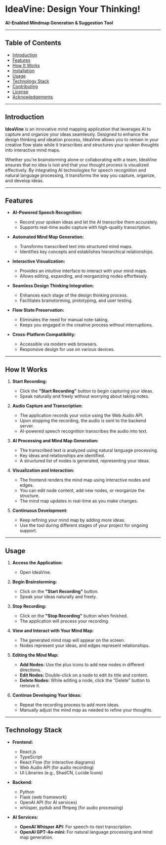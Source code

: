 # **IdeaVine: Design Your Thinking!**

**AI-Enabled Mindmap Generation & Suggestion Tool**

---

## **Table of Contents**

- [Introduction](#introduction)
- [Features](#features)
- [How It Works](#how-it-works)
- [Installation](#installation)
- [Usage](#usage)
- [Technology Stack](#technology-stack)
- [Contributing](#contributing)
- [License](#license)
- [Acknowledgements](#acknowledgements)

---

## **Introduction**

**IdeaVine** is an innovative mind mapping application that leverages AI to capture and organize your ideas seamlessly. Designed to enhance the design thinking and ideation process, IdeaVine allows you to remain in your creative flow state while it transcribes and structures your spoken thoughts into interactive mind maps.

Whether you're brainstorming alone or collaborating with a team, IdeaVine ensures that no idea is lost and that your thought process is visualized effectively. By integrating AI technologies for speech recognition and natural language processing, it transforms the way you capture, organize, and develop ideas.

---

## **Features**

- **AI-Powered Speech Recognition:**
  - Record your spoken ideas and let the AI transcribe them accurately.
  - Supports real-time audio capture with high-quality transcription.

- **Automated Mind Map Generation:**
  - Transforms transcribed text into structured mind maps.
  - Identifies key concepts and establishes hierarchical relationships.

- **Interactive Visualization:**
  - Provides an intuitive interface to interact with your mind maps.
  - Allows editing, expanding, and reorganizing nodes effortlessly.

- **Seamless Design Thinking Integration:**
  - Enhances each stage of the design thinking process.
  - Facilitates brainstorming, prototyping, and user testing.

- **Flow State Preservation:**
  - Eliminates the need for manual note-taking.
  - Keeps you engaged in the creative process without interruptions.

- **Cross-Platform Compatibility:**
  - Accessible via modern web browsers.
  - Responsive design for use on various devices.

---

## **How It Works**

1. **Start Recording:**
   - Click the **"Start Recording"** button to begin capturing your ideas.
   - Speak naturally and freely without worrying about taking notes.

2. **Audio Capture and Transcription:**
   - The application records your voice using the Web Audio API.
   - Upon stopping the recording, the audio is sent to the backend server.
   - AI-powered speech recognition transcribes the audio into text.

3. **AI Processing and Mind Map Generation:**
   - The transcribed text is analyzed using natural language processing.
   - Key ideas and relationships are identified.
   - A structured list of nodes is generated, representing your ideas.

4. **Visualization and Interaction:**
   - The frontend renders the mind map using interactive nodes and edges.
   - You can edit node content, add new nodes, or reorganize the structure.
   - The mind map updates in real-time as you make changes.

5. **Continuous Development:**
   - Keep refining your mind map by adding more ideas.
   - Use the tool during different stages of your project for ongoing support.

---

## **Usage**

1. **Access the Application:**

   - Open IdeaVine.

2. **Begin Brainstorming:**

   - Click on the **"Start Recording"** button.
   - Speak your ideas naturally and freely.

3. **Stop Recording:**

   - Click on the **"Stop Recording"** button when finished.
   - The application will process your recording.

4. **View and Interact with Your Mind Map:**

   - The generated mind map will appear on the screen.
   - Nodes represent your ideas, and edges represent relationships.

5. **Editing the Mind Map:**

   - **Add Nodes:** Use the plus icons to add new nodes in different directions.
   - **Edit Nodes:** Double-click on a node to edit its title and content.
   - **Delete Nodes:** While editing a node, click the "Delete" button to remove it.

7. **Continue Developing Your Ideas:**

   - Repeat the recording process to add more ideas.
   - Manually adjust the mind map as needed to refine your thoughts.

---

## **Technology Stack**

- **Frontend:**
  - React.js
  - TypeScript
  - React Flow (for interactive diagrams)
  - Web Audio API (for audio recording)
  - UI Libraries (e.g., ShadCN, Lucide Icons)

- **Backend:**
  - Python
  - Flask (web framework)
  - OpenAI API (for AI services)
  - whiisper, pydub and ffmpeg (for audio processing)

- **AI Services:**
  - **OpenAI Whisper API:** For speech-to-text transcription.
  - **OpenAI GPT-4o-mini:** For natural language processing and mind map generation.

